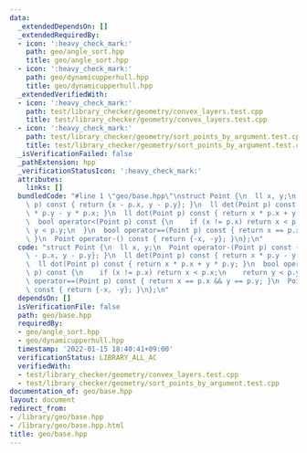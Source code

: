 ```yaml
---
data:
  _extendedDependsOn: []
  _extendedRequiredBy:
  - icon: ':heavy_check_mark:'
    path: geo/angle_sort.hpp
    title: geo/angle_sort.hpp
  - icon: ':heavy_check_mark:'
    path: geo/dynamicupperhull.hpp
    title: geo/dynamicupperhull.hpp
  _extendedVerifiedWith:
  - icon: ':heavy_check_mark:'
    path: test/library_checker/geometry/convex_layers.test.cpp
    title: test/library_checker/geometry/convex_layers.test.cpp
  - icon: ':heavy_check_mark:'
    path: test/library_checker/geometry/sort_points_by_argument.test.cpp
    title: test/library_checker/geometry/sort_points_by_argument.test.cpp
  _isVerificationFailed: false
  _pathExtension: hpp
  _verificationStatusIcon: ':heavy_check_mark:'
  attributes:
    links: []
  bundledCode: "#line 1 \"geo/base.hpp\"\nstruct Point {\n  ll x, y;\n  Point operator-(Point\
    \ p) const { return {x - p.x, y - p.y}; }\n  ll det(Point p) const { return x\
    \ * p.y - y * p.x; }\n  ll dot(Point p) const { return x * p.x + y * p.y; }\n\
    \  bool operator<(Point p) const {\n    if (x != p.x) return x < p.x;\n    return\
    \ y < p.y;\n  }\n  bool operator==(Point p) const { return x == p.x && y == p.y;\
    \ }\n  Point operator-() const { return {-x, -y}; }\n};\n"
  code: "struct Point {\n  ll x, y;\n  Point operator-(Point p) const { return {x\
    \ - p.x, y - p.y}; }\n  ll det(Point p) const { return x * p.y - y * p.x; }\n\
    \  ll dot(Point p) const { return x * p.x + y * p.y; }\n  bool operator<(Point\
    \ p) const {\n    if (x != p.x) return x < p.x;\n    return y < p.y;\n  }\n  bool\
    \ operator==(Point p) const { return x == p.x && y == p.y; }\n  Point operator-()\
    \ const { return {-x, -y}; }\n};\n"
  dependsOn: []
  isVerificationFile: false
  path: geo/base.hpp
  requiredBy:
  - geo/angle_sort.hpp
  - geo/dynamicupperhull.hpp
  timestamp: '2022-01-15 18:40:41+09:00'
  verificationStatus: LIBRARY_ALL_AC
  verifiedWith:
  - test/library_checker/geometry/convex_layers.test.cpp
  - test/library_checker/geometry/sort_points_by_argument.test.cpp
documentation_of: geo/base.hpp
layout: document
redirect_from:
- /library/geo/base.hpp
- /library/geo/base.hpp.html
title: geo/base.hpp
---
```

